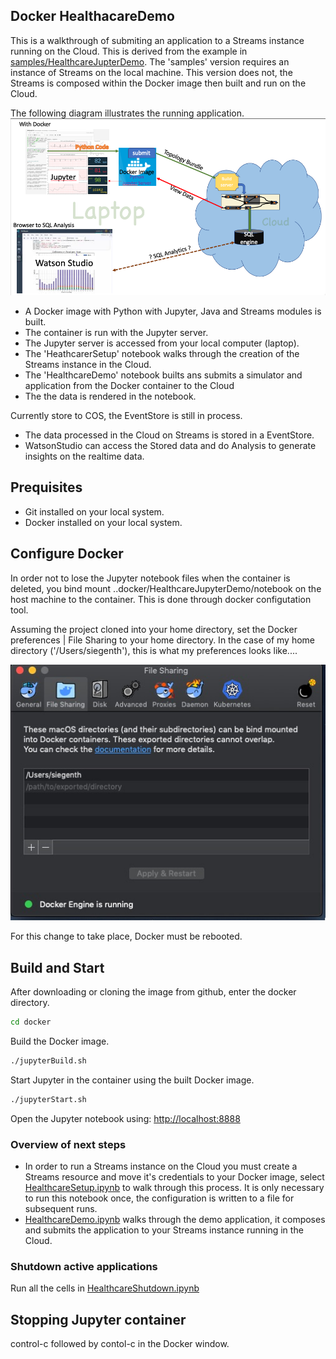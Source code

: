 ## Docker HealthacareDemo

This is a walkthrough of submiting an application to a Streams instance running on the Cloud. This is derived from 
the example in [samples/HealthcareJupterDemo]("../../samples/HealthcareJupyterDemo"). The 'samples' version
requires an instance of Streams on the local machine. This version does not, the Streams is composed within 
the Docker image then built and run on the Cloud.


The following diagram illustrates the running application. 
![File Sharing](images/withDocker.png)

- A Docker image with Python with Jupyter, Java and Streams modules is built. 
- The container is run with the Jupyter server.
- The Jupyter server is accessed from your local computer (laptop).
- The 'HeathcarerSetup' notebook walks through the creation of the Streams instance in the Cloud.
- The 'HealthcareDemo' notebook builts ans submits a simulator and application from the Docker container to the Cloud
- The the data is rendered in the notebook. 

Currently store to COS, the EventStore is still in process. 
- The data processed in the Cloud on Streams is stored in a EventStore. 
- WatsonStudio can access the Stored data and do Analysis to generate insights on the realtime data.

## Prequisites 

* Git installed on your local system. 
* Docker installed on your local system.

## Configure Docker
In order not to lose the Jupyter notebook files when the container is
deleted, you bind mount ..docker/HealthcareJupyterDemo/notebook on the host
machine to the container. This is done through docker configutation tool. 

Assuming the project cloned into your home directory, set the Docker preferences | File Sharing 
to your home directory. In the case of my home  directory ('/Users/siegenth'), this is what my preferences looks like....

![File Sharing](images/fileSharing.jpg)

For this change to take place, Docker must be rebooted. 


## Build and Start

After downloading or cloning the image from github, enter the docker directory.

```bash
cd docker
```

Build the Docker image. 
```bash
./jupyterBuild.sh

```
Start Jupyter in the container using the built Docker image.
```bash
./jupyterStart.sh
```
Open the Jupyter notebook using: [http://localhost:8888](http://localhost:8888)


### Overview of next steps

* In order to run a Streams instance on the Cloud you must create a Streams resource and move it's credentials to your
Docker image, select [HealthcareSetup.ipynb](http://localhost:8888/HealthcareSetup.ipynb) to walk through this process. 
It is only necessary to run this notebook once, the configuration is written to a file for subsequent runs.
* [HealthcareDemo.ipynb](http://localhost:8888/HealthcareDemo.ipynb) walks through the demo application, it composes and 
submits the application to your Streams instance running in the Cloud.   

### Shutdown active applications

Run all the cells in  [HealthcareShutdown.ipynb](http://localhost:8888/HealthcareShutdown.ipynb)


## Stopping Jupyter container
control-c followed by contol-c in the Docker window.




